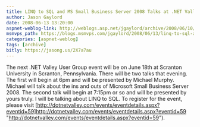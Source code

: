 ```yaml
---
title: LINQ to SQL and MS Small Business Server 2008 Talks at .NET Valley
author: Jason Gaylord
date: 2008-06-13 13:20:00
aspnet-weblog-link: http://weblogs.asp.net/jgaylord/archive/2008/06/10/performance-tip-return-only-necessary-columns-using-linq.aspx
msmvps_path: https://blogs.msmvps.com/jgaylord/2008/06/13/linq-to-sql-and-ms-small-business-server-2008-talks-at-net-valley/
categories: [aspnet-weblog]
tags: [archive]
bitly: https://jasong.us/2X7a7au
---
```


The next .NET Valley User Group event will be on June 18th at Scranton University in Scranton, Pennsylvania. There will be two talks that evening. The first will begin at 6pm and will be presented by Michael Murphy. Michael will talk about the ins and outs of Microsoft Small Business Server 2008. The second talk will begin at 7:15pm or so and will be presented by yours truly. I will be talking about LINQ to SQL. To register for the event, please visit [http://dotnetvalley.com/events/eventdetails.aspx?eventid=59]http://dotnetvalley.com/events/eventdetails.aspx?eventid=59 "http://dotnetvalley.com/events/eventdetails.aspx?eventid=59").